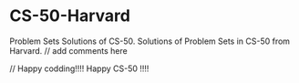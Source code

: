 # CS-50-Harvard
Problem Sets Solutions of CS-50.
Solutions of Problem Sets in CS-50 from Harvard.
//
add comments here

//
Happy codding!!!! Happy CS-50 !!!!
